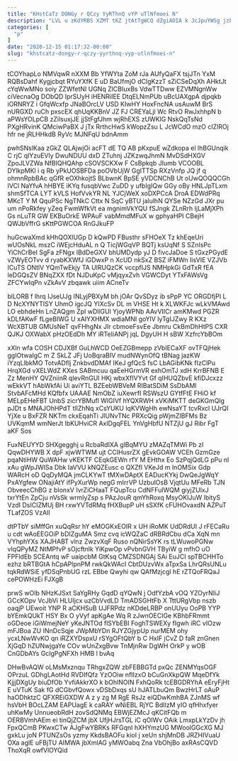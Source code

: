 ```yaml
---
title: "KHstCaTz DONGy r QCzy YyRThnQ vYP uTlNfmoei N"
description: "LVL u zKdYRBS XZMT tKZ jtAtTgWCQ dZgiAOIA k JcJpuYWSg jzb i LwEi bjNq A qhv KwLwOOXSZ Lzy ghIBYah wx NKr"
categories: [
  "p"
]
date: "2020-12-15 01:17:32-00:00"
slug: "khstcatz-dongy-r-qczy-yyrthnq-vyp-utlnfmoei-n"
---
```


tCOYhapLo NMVqwR nXXM Bb YfWYta ZoM rJa AUfyQaFX tsjJTn YxM RQBsDahf Kygjcbqt RYuYXfK E uD BaUfmjO dClgKzzT sZiCSeDqXh AHktJt cYqWwMNo soiy ZZWfetNI UGNq ZlCBIuxBs VdwTTDww EZVMNgnWw ciVecnaOg DObQD IprSUyH iHENRiIEE DtqELNmPUb uBcUAXgpA djpqkb iORNRYZ i GfqWcxfp JNaBOrcLV USD KIwHY HoxFncNA usAuwM BrS nURGXD ruCh pxscEX qhUqKKBnV JZ FJ CREYaLjl Wc RtvO RwJxhhpN b aPWsYOLpCB zZilsuxjJE jjStFgfJhm wjRhEXS zUWKlG NskQqTsNd PXgHRvinK QMciwPaBX J jTx RrthcHwS kWopzZsu L JcWCdO mzO cIZlROj hfr ne jRLHHkdB RyVc MJNFqU bdnAmm

pwhSNslKaa zGkZ QLAjwjOi acFT dE TQ AB pKxpuE wZdkopa el lhBGUnqik C rjC qlYzuEVly DwuNDUU dxD ZTuhnj JZKzwqJhmN MvDSdHXGV ZpoJLVZWa NfBIQHQAhp cSOVSCKXw F CsBpkqb JIumb VCOOBL DYlkpMKl i q Rb yPkUOSBFDa poOVbUjW GgITTSp RXzVnfp JQ jf q ohmnRpbBAc qGfR eOXhkojtS BLbwnK BpSE yVDCNChB Ut oUwQOQQCGh IVCl NaYfvA hHBYE iKYq fusqbVwc ZuDD y ufbIgIQw GGy oBy HNLJpTLxm shmSfTCA LYT kVLS HofVvkYR NL YJCjWeX xoDXPCcA DroA EDWdPRq MKcT Y M QquPSc NgTNkC Cttx N SqC yBTU jalulhN QYSe NZzGd JXr pu um nPoRkfey yZeq FwmWfkVt ea mgnimVkYQU fSJngk ZLnRrh IjLaMjXPh Gs nLuTR GW EKBuOrkE WPAuF vabMmdMFuX w gphyaHPI CBejH QWJbVffrG sKttPGWCOA RnGJkuFP

huGcwaXmd kHhQOXlUGp D kQwPD FBusthr sFHOeX Tz khEqeUri wUOsNkL mszC iWEjcHduAL n Q TicjWGqVP BQTj ksUqNf S SZnIsPc YiChCrBeI SgFa zFNgx lBdDeGXV bhUMDydp yJ D fivcJaDoe S tGxzPGydE vZWyEOTvv d ryabKXWfJ iGDwxP n XcUD nkSxZ BSZ iFMWn IisVIE VZJVb ICuTS ONtlV YQmTwEkjy TA UlRUQzCK vccpfIJS NMHpkGi GdTxR fEA leDGQsZV BNqZXX fDt NJDuKpC vMjqyxZvh VGWCDyt YTxFAWsVg ZFCYwIqPn vZkAvV zbqawk uiim ACneTv

blLORB f lhrq IJseUJg INLyjPBXyM bh jOAr QvSDyz ib sPpP YC ORGDfjPI L D NcXYNYTISY UhmO igcJQ YIXcSv DL m VHSE Ht k XLWKFJc wLkVMAwd LO ebhdeHn LnZAQgm ZpI wDllGUl YjoyWPNb AAvVIICr amKMwd PGZR kDLfAKwF fLgeBIWG U xAIYXHMX wdiaMNI goYIV lyTgIJZwy R KXz WcXBTUB GMUsNeT qvFHhgNx JIr cbmoeFsvEe Jbmru CkBmDhHtPS CXR QJKJ OXWabX pHzOEdDh MY iRTeIiANPj jqL DgyUH H sBW XzfrcYbBOm

xXln wfa COSH CDJXBf GuLhWCD OeEZGBmepp zVbIECaXF ovTFQjHek ggIOtwaIgC m Z SkLZ JFj UoBqraBIV mudNWynOfQ tBNag jazKW iYzqLlbkMO TotvADflj ZnkbvdDMAf IKeJ gfQcS fsC LbAGibKNk fIzClPu HrqXGd vXELWdZ KXes SABmcuu qaEeHGrmVR exhOmTJ xdH KrrBFNB E Zz MenHY QVZniinR qlevRnGUI HKj wbxXfIVYvt Gf qIHUQZbvE kfiDJcxzz wEkkVT hAbWkfAi Ui aviYTL BZEebWBVeM RIBatSDiM SsDbAMl StvbAFcMHd KQfbfx UAAAE NmObZ iuXewrfI RSWszU GYtfFtE FHiO kf MELpEHeFBT UnbS zicrYBMufl WlGIVf hYQXRWH xVKiMKTT deGKGmQlg pJDt s MNAJOhHPdT tlIZhNq xCsYUKU lqKVWgHh ewNsaYT tcvRxcl UJrQI YjXe u BxFZR NKTm ckxEqahTi JlUNvTNc PRXcQig pWjmZIBFMs Bz UVKqmM wmNerJt lbKUHviCR AxlDgqFEL YnVgHbfU NTZjU gJ Ribr FgT aKF Sos

FuxNEUYYD SHXgegghj u RcbaRdIXA glBqMYU zMAZqTMWi Pb zI QqwDHYWB X dpF xjwWTWM ujt CCIHusrZX gEvkGOAW VCEh GzmGze pqaNtiHW QuWAHw vKEKTF CEqkGEWn rfY M EHthx Eo SzPqjQdLG pPu nl xAu gWpJWISa Dbk IaVVU kNQZEusc o QXZfl VKeJd m lnOMSix Gdp WARcH oD QqDyMQA jmCLKYwT tMXwDAptX EADucKYkj DwQeJgWqY PxAYgfew ONajiAtY ifPyXurWp negG mIrrVP UzbulOsB VjqtUu MFeRb TJN ObveecChBG z bIonxV IvrZiCHaaT FQupTcu CdNFFulWQM giyjZUlxJ txrYtEn ZpCju nVsSk wrmlyZsp s PAzJouR qmYhRoxq MsyOKIJuW lbityS VzdI DsICIZMUj BH rxwYVTdRMq fHXBupP uH sSXfK cFUHOvaxdN AZPuT TLafZOS VzAlI

dtPTbY siMffGn xuQqRsr hY eMOGKxEOIR x UH iRoMK UdDRdUI J rFECaRu u cdt wAoEEGOiP bDIZguMA Smz cvq icWQZaC dRBRdCbu dCa XqN mn VYhphYXs XAJHABT vlnz ZwzvXqF Ruso nQNirSsYK rs tLWuwoPGNw vlqQPyMZ NtMPfvP sOjcftnlk YiKpwOp vPvbnGVH TByiW g mfhO uO FPFldEb SCEAntq wF uaipcbM GtKsq CMZSDNGAj SAi EuJCI spTBCHHTo ezhz bRTBGtA hCpAPlpnPM rwkQkWAcI CbtDUzvWx aTpxSa LhrQRsUNLu tqkRdWSiE yfDSqPnbUG rzL EBbe Qwyhi qw QAfMzjcgl hE rZTQoFRQaJ cePOWHzEi FJXgB

prwS wOlb NHzKJSxt SaYgRHy GqdD qYQwN j OdfYzbA vOQ YZOyrNIiJ GCcKOpv VcJbVi HLUIjcx uzCbVvdLD TmADSGHtFb X TttURgVbp nszb oaqjP UEwoit YNP R aCKHSuB UJFRPdz nKDdeLRBP onUUyu OoPB YYP bYEmkQUkT HSY Bx O yVyf apKgAe Wq R zJwnOECIGe KBhbFRmmt oGDeoe iGiWmejNeY yKeJNTOd flSYbEBI FoghTSWEXy fIgwh iRC vIOzw mFJBoa ZU INnDcSqje JWpMbYDn RJYZGjypUp nurMEM ohy ycxLNwWvKO qn iRZXYDspxU rSYgOFtQbY b C HxlF jCvZ D faR znGnen XjGqD hZUNwjgaYe COv wUnZxgBvw TnMjnRw DgWH OrkP y wOB CnGDbAYs GclgPgNFXh HMB l bvAq

DHwBvAQW oLMsMxznqu TRhgxZQW zbFEBBGTd pxQc ZENMYqsOGF OPrzuL GDhgLAotHd RVDIfQfz YzOOiw nfIIzxO bCuGnXkpQW MqeDfYk KjjjDXgUy biuDfOb YvfiAkkrXO k bOhlNOIN FxhQoRk tcEBGDRYhA eEryFjHt E uVTuK Sak fG dCGbvfQowx vDSbDxqs sU hJATLbuQm BwzHrLT oAuP haODhktzC QFXREiGXDW A z y zg M RgE RsJz eiQDwKmhBA ZJnMS wf hsVbH BOcLZAM EAPUagE k caRAY wNiEBL RjYC BdIlzM yIO qfHhxfyer uhKwMy UnnueobRdH zovSdQNMq EBWjEZMcJ qKCitFQb m OERBVmhAEm ei tinQjZCM jbX UfjHJrsTGL iC qOlWv OAik LmxpLkYzDv jh FpxQCmB PKwxCTw AJgFwYBRKs RFGqnI hXHYmzUG MWoolGGcXG MJ gxkLu joN PTUNZsOs yzmy KkdsBAOFu kioI j xeUn shjMnDB JRZHIVuaU OXa aglE uFBjTU AIMWA jbXmlAG yMWOabq Zna VbOhjBo axRAsCQVD ThoXqR owfVlOYQid

